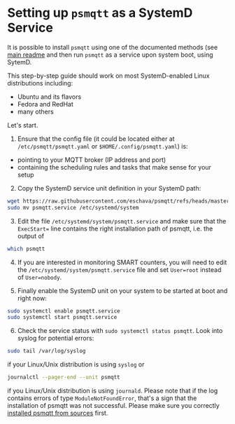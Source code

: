 # Setting up `psmqtt` as a SystemD Service

It is possible to install `psmqtt` using one of the documented methods (see [main readme](../README.rst) and then run `psmqtt` as a service upon system boot, using SytemD.

This step-by-step guide should work on most SystemD-enabled Linux distributions including:
* Ubuntu and its flavors
* Fedora and RedHat
* many others

Let's start.

1. Ensure that the config file (it could be located either at `/etc/psmqtt/psmqtt.yaml` or `$HOME/.config/psmqtt.yaml`) is:

* pointing to your MQTT broker (IP address and port)
* containing the scheduling rules and tasks that make sense for your setup


2. Copy the SystemD service unit definition in your SystemD path:
   
```sh
wget https://raw.githubusercontent.com/eschava/psmqtt/refs/heads/master/psmqtt.service
sudo mv psmqtt.service /etc/systemd/system
```

3. Edit the file `/etc/systemd/system/psmqtt.service` and make sure that the `ExecStart=` line contains the right installation path of psmqtt, i.e. the output of

```sh
which psmqtt
```

4. If you are interested in monitoring SMART counters, you will need to edit the `/etc/systemd/system/psmqtt.service` file
and set `User=root` instead of `User=nobody`.

5. Finally enable the SystemD unit on your system to be started at boot and right now:

```sh
sudo systemctl enable psmqtt.service
sudo systemctl start psmqtt.service
```

6. Check the service status with `sudo systemctl status psmqtt`.
Look into syslog for potential errors:

```sh
sudo tail /var/log/syslog
```

if your Linux/Unix distribution is using `syslog` or 

```sh
journalctl --pager-end --unit psmqtt
```

if you Linux/Unix distribution is using `journald`.
Please note that if the log contains errors of type `ModuleNotFoundError`, that's a sign that the installation of psmqtt was not successful.
Please make sure you correctly [installed psmqtt from sources](install-source.md) first.
